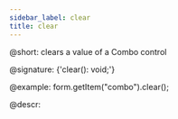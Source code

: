 ```yaml
---
sidebar_label: clear
title: clear
---          
```


@short: clears a value of a Combo control

@signature: {'clear(): void;'}

@example:
form.getItem("combo").clear();

@descr:
